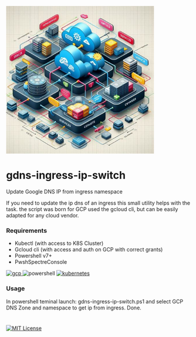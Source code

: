 <img src="/asset/Designer.jpeg" width="80%" height ="80%" >

# gdns-ingress-ip-switch
Update Google DNS IP from ingress namespace

If you need to update the ip dns of an ingress this small utility helps with the task.
the script was born for GCP used the gcloud cli, but can be easily adapted for any cloud vendor.

### Requirements

* Kubectl (with access to K8S Cluster)
* Gcloud cli (with access and auth on GCP with correct grants)
* Powershell v7+
* PwshSpectreConsole

<p><a href="https://cloud.google.com" target="_blank" rel="noreferrer"> <img src="https://www.vectorlogo.zone/logos/google_cloud/google_cloud-icon.svg" alt="gcp" width="40" height="40"/> </a> 
<a> <img src="https://raw.githubusercontent.com/PowerShell/PowerShell/master/assets/ps_black_64.svg?sanitize=true" alt="powershell" width="40" height="40"/> </a> <a href="https://kubernetes.io" target="_blank" rel="noreferrer"> <img src="https://www.vectorlogo.zone/logos/kubernetes/kubernetes-icon.svg" alt="kubernetes" width="40" height="40"/> </a>  </p>

### Usage

In powershell teminal launch: gdns-ingress-ip-switch.ps1 and select GCP DNS Zone and namespace to get ip from ingress. Done.

#
[![MIT License](https://img.shields.io/badge/License-MIT-green.svg)](https://choosealicense.com/licenses/mit/)
